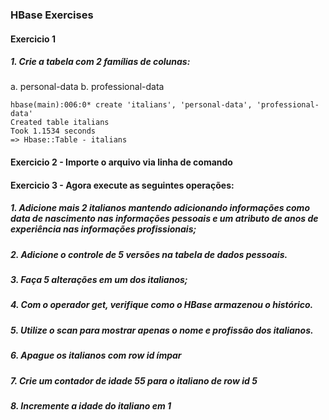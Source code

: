 ### HBase Exercises

#### Exercicio 1
##### 1. Crie a tabela com 2 famílias de colunas:
a. personal-data
b. professional-data
```
hbase(main):006:0* create 'italians', 'personal-data', 'professional-data'
Created table italians
Took 1.1534 seconds                                                                                                    
=> Hbase::Table - italians
```

#### Exercicio 2 - Importe o arquivo via linha de comando


#### Exercicio 3 - Agora execute as seguintes operações:

##### 1. Adicione mais 2 italianos mantendo adicionando informações como data de nascimento nas informações pessoais e um atributo de anos de experiência nas informações profissionais;

##### 2. Adicione o controle de 5 versões na tabela de dados pessoais.

##### 3. Faça 5 alterações em um dos italianos;

##### 4. Com o operador get, verifique como o HBase armazenou o histórico.

##### 5. Utilize o scan para mostrar apenas o nome e profissão dos italianos.

##### 6. Apague os italianos com row id ímpar

##### 7. Crie um contador de idade 55 para o italiano de row id 5

##### 8. Incremente a idade do italiano em 1